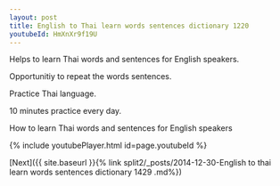 ```yaml
---
layout: post
title: English to Thai learn words sentences dictionary 1220 
youtubeId: HmXnXr9f19U
---
```

 
 
Helps to learn Thai words and sentences for English speakers.

Opportunitiy to repeat the words sentences. 

Practice Thai language. 
 
10 minutes practice every day. 
 
How to learn Thai words and sentences for English speakers 
 
{% include youtubePlayer.html id=page.youtubeId %}
 
 
[Next]({{ site.baseurl }}{% link  split2/_posts/2014-12-30-English to thai learn words sentences dictionary 1429 .md%})
 
